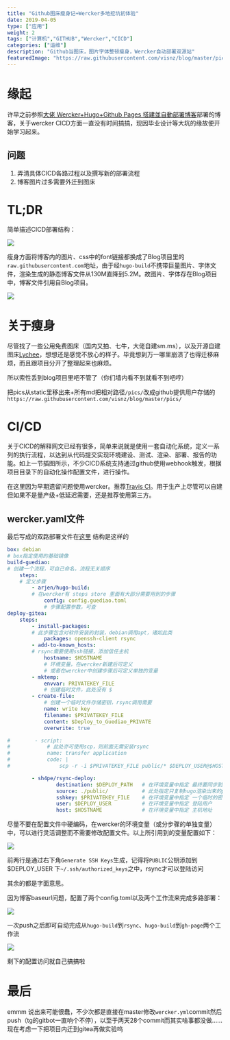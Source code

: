 ```yaml
---
title: "Github图床瘦身记+Wercker多地挖坑初体验"
date: 2019-04-05
type: ["应用"]
weight: 2
tags: ["计算机","GITHUB","Wercker","CICD"]
categories: ["运维"]
description: "Github当图床，图片字体整顿瘦身，Wercker自动部署双源站"
featuredImage: "https://raw.githubusercontent.com/visnz/blog/master/pics/github-wercker/logo.png"
--- 
```

# 缘起
许早之前参照[大佬 Wercker+Hugo+Github Pages 搭建並自動部署博客](https://axionl.me/2017/12/25/wercker-%E8%A9%A6%E6%B0%B4/)部署的博客，关于wercker CICD方面一直没有时间搞搞，现因毕业设计等大坑的缘故便开始学习起来。

## 问题
1. 弄清具体CICD各路过程以及撰写新的部署流程
2. 博客图片过多需要外迁到图床

# TL;DR
简单描述CICD部署结构：

![]("https://raw.githubusercontent.com/visnz/blog/master/pics/github-wercker/01.png")

瘦身方面将博客内的图片、css中的font链接都换成了Blog项目里的``raw.githubusercontent.com``地址，由于经``hugo-build``不携带巨量图片、字体文件，渲染生成的静态博客文件从130M直降到5.2M。故图片、字体存在Blog项目中，博客文件引用自Blog项目。

![]("https://raw.githubusercontent.com/visnz/blog/master/pics/github-wercker/02.png")

# 关于瘦身
尽管找了一些公用免费图床（国内又拍、七牛，大佬自建sm.ms），以及开源自建图床[Lychee](https://github.com/electerious/Lychee)，想想还是感觉不放心的样子。毕竟想到万一哪里崩溃了也得迁移麻烦，而且跟项目分开了整理起来也麻烦。

所以索性丢到blog项目里吧不管了（你们墙内看不到就看不到吧哼）

把pics从static里移出来+所有md把相对路径``/pics/``改成github提供用户存储的``https://raw.githubusercontent.com/visnz/blog/master/pics/``

# CI/CD
关于CICD的解释网文已经有很多，简单来说就是使用一套自动化系统，定义一系列的执行流程，以达到从代码提交实现环境建设、测试、渲染、部署、报告的功能。如上一节插图所示，不少CICD系统支持通过github使用webhook触发，根据项目目录下的自动化操作配置文件，进行操作。

在这里因为早期遗留问题使用wercker。推荐[Travis CI](https://travis-ci.org/)。用于生产上尽管可以自建但如果不是量产级+低延迟需要，还是推荐使用第三方。

## wercker.yaml文件
最后写成的双路部署文件在[这里](https://github.com/visnz/blog/blob/master/wercker.yml)
结构是这样的
``` yaml
box: debian
# box指定使用的基础镜像
build-guediao:
# 创建一个流程，可自己命名，流程无关顺序
    steps:
    # 定义步骤
        - arjen/hugo-build: 
        # 在wercker有 steps store 里面有大部分需要用到的步骤
            config: config.guediao.toml
            # 步骤配置参数，可查
deploy-gitea:
    steps:
        - install-packages:
        # 此步骤包含对软件安装的封装，debian调用apt，诸如此类
            packages: openssh-client rsync
        - add-to-known_hosts:
        # rsync需要使用ssh链接，添加信任主机
            hostname: $HOSTNAME
            # 环境变量，在wercker新建后可定义
            # 或者在wercker中创建步骤后可定义单独的变量
        - mktemp:
            envvar: PRIVATEKEY_FILE
            # 创建临时文件，此处没有 $ 
        - create-file:
            # 创建一个临时文件存储密钥，rsync调用需要
            name: write key
            filename: $PRIVATEKEY_FILE
            content: $Deploy_to_Guediao_PRIVATE
            overwrite: true

#        - script:
#            # 此处亦可使用scp，则前面无需安装rsync
#            name: transfer application
#            code: |
#                scp -r -i $PRIVATEKEY_FILE public/* $DEPLOY_USER@$HOSTNAME:$DEPLOY_PATH/

        - sh4pe/rsync-deploy:
                destination: $DEPLOY_PATH   # 在环境变量中指定 最终要同步到服务器上的文件地址
                source: ./public/           # 此处指定只复制hugo渲染出来的public目录
                sshkey: $PRIVATEKEY_FILE    # 在环境变量中指定 一个临时的密钥存放地址
                user: $DEPLOY_USER          # 在环境变量中指定 登陆用户
                host: $HOSTNAME             # 在环境变量中指定 主机地址
```
尽量不要在配置文件中硬编码，在wercker的环境变量（或分步骤的单独变量）中，可以进行灵活调整而不需要修改配置文件。以上所引用到的变量配置如下：

![]("https://raw.githubusercontent.com/visnz/blog/master/pics/github-wercker/03.png")

前两行是通过右下角``Generate SSH Keys``生成，记得将``PUBLIC``公钥添加到 $DEPLOY_USER 下``~/.ssh/authorized_keys``之中，rsync才可以登陆访问

其余的都是字面意思。

因为博客baseurl问题，配置了两个config.toml以及两个工作流来完成多路部署：

![]("https://raw.githubusercontent.com/visnz/blog/master/pics/github-wercker/04.png")

一次push之后即可自动完成从``hugo-build``到``rsync``、``hugo-build``到``gh-page``两个工作流

![]("https://raw.githubusercontent.com/visnz/blog/master/pics/github-wercker/05.png")

剩下的配置访问就自己搞搞啦

# 最后
emmm 说出来可能很蠢，不少次都是直接在master修改``wercker.yml``commit然后push（tg的gitbot一直响个不停），以至于两天28个commit而其实啥事都没做……现在考虑一下把项目内迁到gitea再做实验呜

